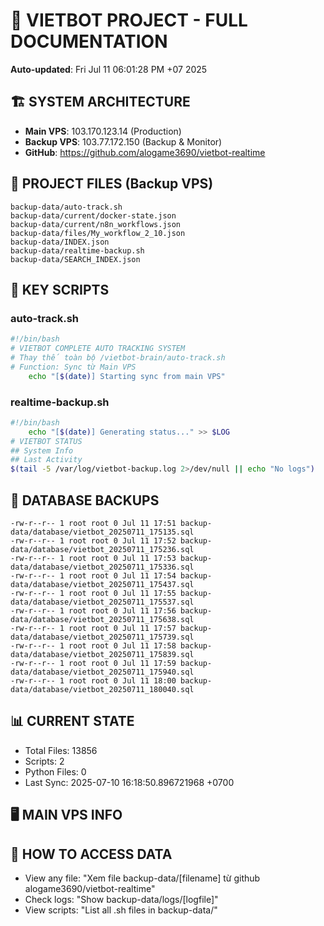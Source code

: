 # 🤖 VIETBOT PROJECT - FULL DOCUMENTATION
**Auto-updated**: Fri Jul 11 06:01:28 PM +07 2025

## 🏗️ SYSTEM ARCHITECTURE
- **Main VPS**: 103.170.123.14 (Production)
- **Backup VPS**: 103.77.172.150 (Backup & Monitor)
- **GitHub**: https://github.com/alogame3690/vietbot-realtime

## 📁 PROJECT FILES (Backup VPS)
```
backup-data/auto-track.sh
backup-data/current/docker-state.json
backup-data/current/n8n_workflows.json
backup-data/files/My_workflow_2_10.json
backup-data/INDEX.json
backup-data/realtime-backup.sh
backup-data/SEARCH_INDEX.json
```

## 🔧 KEY SCRIPTS
### auto-track.sh
```bash
#!/bin/bash
# VIETBOT COMPLETE AUTO TRACKING SYSTEM
# Thay thế toàn bộ /vietbot-brain/auto-track.sh
# Function: Sync từ Main VPS
    echo "[$(date)] Starting sync from main VPS"
```
### realtime-backup.sh
```bash
#!/bin/bash
    echo "[$(date)] Generating status..." >> $LOG
# VIETBOT STATUS
## System Info
## Last Activity
$(tail -5 /var/log/vietbot-backup.log 2>/dev/null || echo "No logs")
```

## 💾 DATABASE BACKUPS
```
-rw-r--r-- 1 root root 0 Jul 11 17:51 backup-data/database/vietbot_20250711_175135.sql
-rw-r--r-- 1 root root 0 Jul 11 17:52 backup-data/database/vietbot_20250711_175236.sql
-rw-r--r-- 1 root root 0 Jul 11 17:53 backup-data/database/vietbot_20250711_175336.sql
-rw-r--r-- 1 root root 0 Jul 11 17:54 backup-data/database/vietbot_20250711_175437.sql
-rw-r--r-- 1 root root 0 Jul 11 17:55 backup-data/database/vietbot_20250711_175537.sql
-rw-r--r-- 1 root root 0 Jul 11 17:56 backup-data/database/vietbot_20250711_175638.sql
-rw-r--r-- 1 root root 0 Jul 11 17:57 backup-data/database/vietbot_20250711_175739.sql
-rw-r--r-- 1 root root 0 Jul 11 17:58 backup-data/database/vietbot_20250711_175839.sql
-rw-r--r-- 1 root root 0 Jul 11 17:59 backup-data/database/vietbot_20250711_175940.sql
-rw-r--r-- 1 root root 0 Jul 11 18:00 backup-data/database/vietbot_20250711_180040.sql
```

## 📊 CURRENT STATE
- Total Files: 13856
- Scripts: 2
- Python Files: 0
- Last Sync: 2025-07-10 16:18:50.896721968 +0700

## 🖥️ MAIN VPS INFO


## 🚨 HOW TO ACCESS DATA
- View any file: "Xem file backup-data/[filename] từ github alogame3690/vietbot-realtime"
- Check logs: "Show backup-data/logs/[logfile]"
- View scripts: "List all .sh files in backup-data/"
